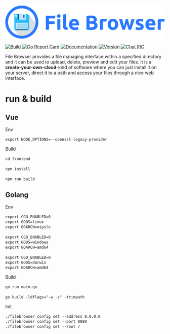 <p align="center">
  <img src="https://raw.githubusercontent.com/filebrowser/logo/master/banner.png" width="550"/>
</p>

[![Build](https://github.com/filebrowser/filebrowser/actions/workflows/main.yaml/badge.svg)](https://github.com/filebrowser/filebrowser/actions/workflows/main.yaml)
[![Go Report Card](https://goreportcard.com/badge/github.com/filebrowser/filebrowser)](https://goreportcard.com/report/github.com/filebrowser/filebrowser)
[![Documentation](https://img.shields.io/badge/godoc-reference-blue.svg)](http://godoc.org/github.com/filebrowser/filebrowser)
[![Version](https://img.shields.io/github/release/filebrowser/filebrowser.svg)](https://github.com/filebrowser/filebrowser/releases/latest)
[![Chat IRC](https://img.shields.io/badge/freenode-%23filebrowser-blue.svg)](http://webchat.freenode.net/?channels=%23filebrowser)

File Browser provides a file managing interface within a specified directory and it can be used to upload, delete, preview and edit your files. It is a **create-your-own-cloud**-kind of software where you can just install it on your server, direct it to a path and access your files through a nice web interface.

# run & build

## Vue

Env
```
export NODE_OPTIONS=--openssl-legacy-provider
```

Build
```
cd frontend

npm install

npm run build
```

## Golang

Env
```
export CGO_ENABLED=0
export GOOS=linux 
export GOARCH=mipsle

export CGO_ENABLED=0
export GOOS=windows
export GOARCH=amd64

export CGO_ENABLED=0
export GOOS=darwin
export GOARCH=amd64
```

Build
```
go run main.go

go build -ldflags="-w -s" -trimpath
```

Init
```
./filebrowser config set --address 0.0.0.0
./filebrowser config set --port 8080
./filebrowser config set --root /
```
